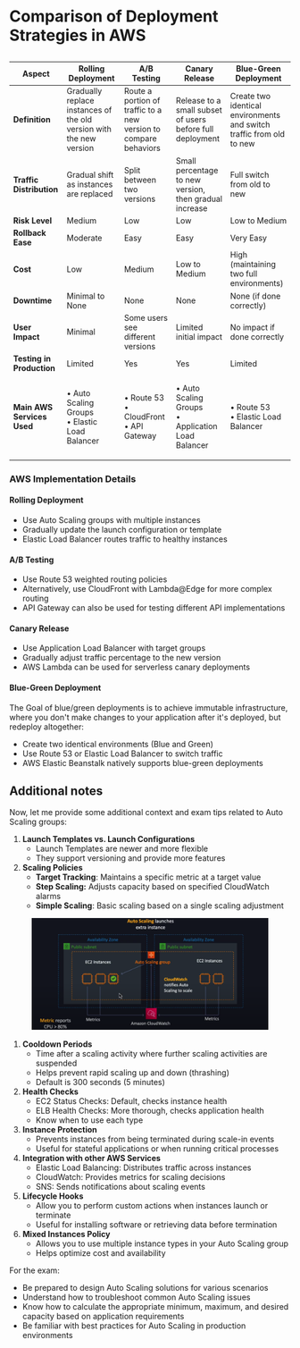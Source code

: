 # Comparison of Deployment Strategies in AWS

##

| Aspect                     | Rolling Deployment                                                  | A/B Testing                                                      | Canary Release                                              | Blue-Green Deployment                                                |
| -------------------------- | ------------------------------------------------------------------- | ---------------------------------------------------------------- | ----------------------------------------------------------- | -------------------------------------------------------------------- |
| **Definition**             | Gradually replace instances of the old version with the new version | Route a portion of traffic to a new version to compare behaviors | Release to a small subset of users before full deployment   | Create two identical environments and switch traffic from old to new |
| **Traffic Distribution**   | Gradual shift as instances are replaced                             | Split between two versions                                       | Small percentage to new version, then gradual increase      | Full switch from old to new                                          |
| **Risk Level**             | Medium                                                              | Low                                                              | Low                                                         | Low to Medium                                                        |
| **Rollback Ease**          | Moderate                                                            | Easy                                                             | Easy                                                        | Very Easy                                                            |
| **Cost**                   | Low                                                                 | Medium                                                           | Low to Medium                                               | High (maintaining two full environments)                             |
| **Downtime**               | Minimal to None                                                     | None                                                             | None                                                        | None (if done correctly)                                             |
| **User Impact**            | Minimal                                                             | Some users see different versions                                | Limited initial impact                                      | No impact if done correctly                                          |
| **Testing in Production**  | Limited                                                             | Yes                                                              | Yes                                                         | Limited                                                              |
| **Main AWS Services Used** | <p>• Auto Scaling Groups<br>• Elastic Load Balancer</p>             | <p>• Route 53<br>• CloudFront<br>• API Gateway</p>               | <p>• Auto Scaling Groups<br>• Application Load Balancer</p> | <p>• Route 53<br>• Elastic Load Balancer</p>                         |

### AWS Implementation Details

#### Rolling Deployment

* Use Auto Scaling groups with multiple instances
* Gradually update the launch configuration or template
* Elastic Load Balancer routes traffic to healthy instances

#### A/B Testing

* Use Route 53 weighted routing policies
* Alternatively, use CloudFront with Lambda@Edge for more complex routing
* API Gateway can also be used for testing different API implementations

#### Canary Release

* Use Application Load Balancer with target groups
* Gradually adjust traffic percentage to the new version
* AWS Lambda can be used for serverless canary deployments

#### Blue-Green Deployment

The Goal of blue/green deployments is to achieve immutable infrastructure, where you don't make changes to your application after it's deployed, but redeploy altogether:

* Create two identical environments (Blue and Green)
* Use Route 53 or Elastic Load Balancer to switch traffic
* AWS Elastic Beanstalk natively supports blue-green deployments

## Additional notes

Now, let me provide some additional context and exam tips related to Auto Scaling groups:

1. **Launch Templates vs. Launch Configurations**
   * Launch Templates are newer and more flexible
   * They support versioning and provide more features
2. **Scaling Policies**
   * **Target Tracking**: Maintains a specific metric at a target value
   * **Step Scaling:** Adjusts capacity based on specified CloudWatch alarms
   * **Simple Scaling**: Basic scaling based on a single scaling adjustment

<figure><img src="../../../.gitbook/assets/image (23) (1).png" alt=""><figcaption></figcaption></figure>

1. **Cooldown Periods**
   * Time after a scaling activity where further scaling activities are suspended
   * Helps prevent rapid scaling up and down (thrashing)
   * Default is 300 seconds (5 minutes)
2. **Health Checks**
   * EC2 Status Checks: Default, checks instance health
   * ELB Health Checks: More thorough, checks application health
   * Know when to use each type
3. **Instance Protection**
   * Prevents instances from being terminated during scale-in events
   * Useful for stateful applications or when running critical processes
4. **Integration with other AWS Services**
   * Elastic Load Balancing: Distributes traffic across instances
   * CloudWatch: Provides metrics for scaling decisions
   * SNS: Sends notifications about scaling events
5. **Lifecycle Hooks**
   * Allow you to perform custom actions when instances launch or terminate
   * Useful for installing software or retrieving data before termination
6. **Mixed Instances Policy**
   * Allows you to use multiple instance types in your Auto Scaling group
   * Helps optimize cost and availability

For the exam:

* Be prepared to design Auto Scaling solutions for various scenarios
* Understand how to troubleshoot common Auto Scaling issues
* Know how to calculate the appropriate minimum, maximum, and desired capacity based on application requirements
* Be familiar with best practices for Auto Scaling in production environments
